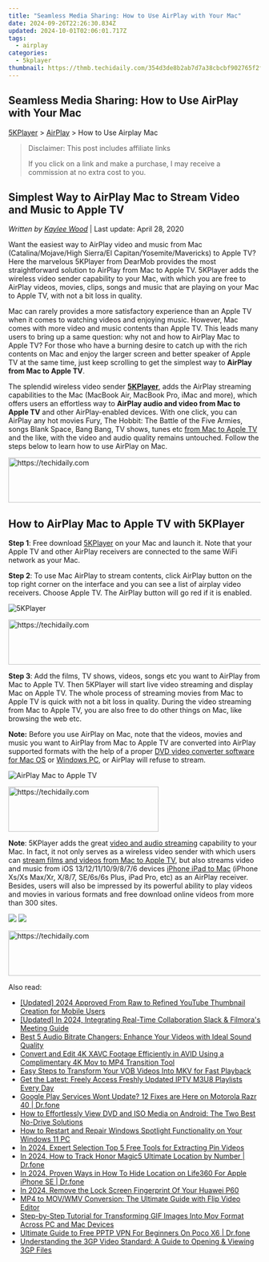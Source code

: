 ```yaml
---
title: "Seamless Media Sharing: How to Use AirPlay with Your Mac"
date: 2024-09-26T22:26:30.834Z
updated: 2024-10-01T02:06:01.717Z
tags:
  - airplay
categories:
  - 5kplayer
thumbnail: https://thmb.techidaily.com/354d3de8b2ab7d7a38cbcbf902765f2fb1bfbf3c885557e06e23ea74d7f6110b.jpg
---
```


## Seamless Media Sharing: How to Use AirPlay with Your Mac

[5KPlayer](https://tools.techidaily.com/5kplayer/products/) \> [AirPlay](https://tools.techidaily.com/5kplayer/airplay/) \> How to Use Airplay Mac

>  Disclaimer: This post includes affiliate links
>
>  If you click on a link and make a purchase, I may receive a commission at no extra cost to you.
>

## Simplest Way to AirPlay Mac to Stream Video and Music to Apple TV

 _Written by [Kaylee Wood](https://www.quora.com/profile/Amanda-Hu-21)_ | Last update: April 28, 2020

Want the easiest way to AirPlay video and music from Mac (Catalina/Mojave/High Sierra/El Capitan/Yosemite/Mavericks) to Apple TV? Here the marvelous 5KPlayer from DearMob provides the most straightforward solution to AirPlay from Mac to Apple TV. 5KPlayer adds the wireless video sender capability to your Mac, with which you are free to AirPlay videos, movies, clips, songs and music that are playing on your Mac to Apple TV, with not a bit loss in quality. 

Mac can rarely provides a more satisfactory experience than an Apple TV when it comes to watching videos and enjoying music. However, Mac comes with more video and music contents than Apple TV. This leads many users to bring up a same question: why not and how to AirPlay Mac to Apple TV? For those who have a burning desire to catch up with the rich contents on Mac and enjoy the larger screen and better speaker of Apple TV at the same time, just keep scrolling to get the simplest way to **AirPlay from Mac to Apple TV**. 

The splendid wireless video sender [**5KPlayer**](https://tools.techidaily.com/5kplayer/products/), adds the AirPlay streaming capabilities to the Mac (MacBook Air, MacBook Pro, iMac and more), which offers users an effortless way to **AirPlay audio and video from Mac to Apple TV** and other AirPlay-enabled devices. With one click, you can AirPlay any hot movies Fury, The Hobbit: The Battle of the Five Armies, songs Blank Space, Bang Bang, TV shows, tunes etc [from Mac to Apple TV](https://tools.techidaily.com/5kplayer/airplay/) and the like, with the video and audio quality remains untouched. Follow the steps below to learn how to use AirPlay on Mac.

<!-- affiliate ads begin -->
<a href="https://appsumo.8odi.net/c/5597632/2144274/7443" target="_top" id="2144274">
  <img src="//a.impactradius-go.com/display-ad/7443-2144274" border="0" alt="https://techidaily.com" width="600" height="90"/>
</a>
<img height="0" width="0" src="https://appsumo.8odi.net/i/5597632/2144274/7443" style="position:absolute;visibility:hidden;" border="0" />
<!-- affiliate ads end -->

## How to AirPlay Mac to Apple TV with 5KPlayer

**Step 1**: Free download [5KPlayer](https://tools.techidaily.com/5kplayer/products/) on your Mac and launch it. Note that your Apple TV and other AirPlay receivers are connected to the same WiFi network as your Mac.

**Step 2**: To use Mac AirPlay to stream contents, click AirPlay button on the top right corner on the interface and you can see a list of airplay video receivers. Choose Apple TV. The AirPlay button will go red if it is enabled.

![5KPlayer](https://www.5kplayer.com/airplay/img/5kplayer-airplay.jpg) 

<!-- affiliate ads begin -->
<a href="https://ephamedtechinc.pxf.io/c/5597632/2137212/26400" target="_top" id="2137212">
  <img src="//a.impactradius-go.com/display-ad/26400-2137212" border="0" alt="https://techidaily.com" width="728" height="90"/>
</a>
<img height="0" width="0" src="https://ephamedtechinc.pxf.io/i/5597632/2137212/26400" style="position:absolute;visibility:hidden;" border="0" />
<!-- affiliate ads end -->

**Step 3**: Add the films, TV shows, videos, songs etc you want to AirPlay from Mac to Apple TV. Then 5KPlayer will start live video streaming and display Mac on Apple TV. The whole process of streaming movies from Mac to Apple TV is quick with not a bit loss in quality. During the video streaming from Mac to Apple TV, you are also free to do other things on Mac, like browsing the web etc. 

**Note:** Before you use AirPlay on Mac, note that the videos, movies and music you want to AirPlay from Mac to Apple TV are converted into AirPlay supported formats with the help of a proper [DVD video converter software for Mac OS](https://tools.techidaily.com/5kplayer/products/) or [Windows PC](https://tools.techidaily.com/5kplayer/products/), or AirPlay will refuse to stream.

![AirPlay Mac to Apple TV](https://www.5kplayer.com/airplay/img/airplay-videos.jpg) 

<!-- affiliate ads begin -->
<a href="https://united.elfm.net/c/5597632/2139557/4704" target="_top" id="2139557">
  <img src="//a.impactradius-go.com/display-ad/4704-2139557" border="0" alt="https://techidaily.com" width="300" height="90"/>
</a>
<img height="0" width="0" src="https://united.elfm.net/i/5597632/2139557/4704" style="position:absolute;visibility:hidden;" border="0" />
<!-- affiliate ads end -->

**Note**: 5KPlayer adds the great [video and audio streaming](https://tools.techidaily.com/5kplayer/airplay/) capability to your Mac. In fact, it not only serves as a wireless video sender with which users can [stream films and videos from Mac to Apple TV](https://tools.techidaily.com/5kplayer/airplay/), but also streams video and music from iOS 13/12/11/10/9/8/7/6 devices [iPhone iPad to Mac](https://tools.techidaily.com/5kplayer/airplay/) (iPhone Xs/Xs Max/Xr, X/8/7, SE/6s/6s Plus, iPad Pro, etc) as an AirPlay receiver. Besides, users will also be impressed by its powerful ability to play videos and movies in various formats and free download online videos from more than 300 sites.

[![](https://www.5kplayer.com/airplay/../button/freedownbackmac.png)](https://tools.techidaily.com/5kplayer/products/) [![](https://www.5kplayer.com/airplay/../button/freedownwhitewin.png)](https://tools.techidaily.com/5kplayer/products/)

<!-- affiliate ads begin -->
<a href="https://appsumo.8odi.net/c/5597632/2037358/7443" target="_top" id="2037358">
  <img src="//a.impactradius-go.com/display-ad/7443-2037358" border="0" alt="https://techidaily.com" width="728" height="90"/>
</a>
<img height="0" width="0" src="https://appsumo.8odi.net/i/5597632/2037358/7443" style="position:absolute;visibility:hidden;" border="0" />
<!-- affiliate ads end -->

<ins class="adsbygoogle"
     style="display:block"
     data-ad-format="autorelaxed"
     data-ad-client="ca-pub-7571918770474297"
     data-ad-slot="1223367746"></ins>

<ins class="adsbygoogle"
     style="display:block"
     data-ad-client="ca-pub-7571918770474297"
     data-ad-slot="8358498916"
     data-ad-format="auto"
     data-full-width-responsive="true"></ins>

<span class="atpl-alsoreadstyle">Also read:</span>
<div><ul>
<li><a href="https://youtube-zero.techidaily.com/ed-2024-approved-from-raw-to-refined-youtube-thumbnail-creation-for-mobile-users/"><u>[Updated] 2024 Approved From Raw to Refined YouTube Thumbnail Creation for Mobile Users</u></a></li>
<li><a href="https://digital-screen-recording.techidaily.com/updated-in-2024-integrating-real-time-collaboration-slack-and-filmoras-meeting-guide/"><u>[Updated] In 2024, Integrating Real-Time Collaboration Slack & Filmora's Meeting Guide</u></a></li>
<li><a href="https://media-tips.techidaily.com/best-5-audio-bitrate-changers-enhance-your-videos-with-ideal-sound-quality/"><u>Best 5 Audio Bitrate Changers: Enhance Your Videos with Ideal Sound Quality</u></a></li>
<li><a href="https://media-tips.techidaily.com/convert-and-edit-4k-xavc-footage-efficiently-in-avid-using-a-complimentary-4k-mov-to-mp4-transition-tool/"><u>Convert and Edit 4K XAVC Footage Efficiently in AVID Using a Complimentary 4K Mov to MP4 Transition Tool</u></a></li>
<li><a href="https://media-tips.techidaily.com/easy-steps-to-transform-your-vob-videos-into-mkv-for-fast-playback/"><u>Easy Steps to Transform Your VOB Videos Into MKV for Fast Playback</u></a></li>
<li><a href="https://media-tips.techidaily.com/1723620234312-get-the-latest-freely-access-freshly-updated-iptv-m3u8-playlists-every-day/"><u>Get the Latest: Freely Access Freshly Updated IPTV M3U8 Playlists Every Day</u></a></li>
<li><a href="https://howto.techidaily.com/google-play-services-wont-update-12-fixes-are-here-on-motorola-razr-40-drfone-by-drfone-fix-android-problems-fix-android-problems/"><u>Google Play Services Wont Update? 12 Fixes are Here on Motorola Razr 40 | Dr.fone</u></a></li>
<li><a href="https://media-tips.techidaily.com/how-to-effortlessly-view-dvd-and-iso-media-on-android-the-two-best-no-drive-solutions/"><u>How to Effortlessly View DVD and ISO Media on Android: The Two Best No-Drive Solutions</u></a></li>
<li><a href="https://program-issues.techidaily.com/how-to-restart-and-repair-windows-spotlight-functionality-on-your-windows-11-pc/"><u>How to Restart and Repair Windows Spotlight Functionality on Your Windows 11 PC</u></a></li>
<li><a href="https://vp-tips.techidaily.com/in-2024-expert-selection-top-5-free-tools-for-extracting-pin-videos/"><u>In 2024, Expert Selection Top 5 Free Tools for Extracting Pin Videos</u></a></li>
<li><a href="https://android-location-track.techidaily.com/in-2024-how-to-track-honor-magic5-ultimate-location-by-number-drfone-by-drfone-virtual-android/"><u>In 2024, How to Track Honor Magic5 Ultimate Location by Number | Dr.fone</u></a></li>
<li><a href="https://location-social.techidaily.com/in-2024-proven-ways-in-how-to-hide-location-on-life360-for-apple-iphone-se-drfone-by-drfone-virtual-ios/"><u>In 2024, Proven Ways in How To Hide Location on Life360 For Apple iPhone SE | Dr.fone</u></a></li>
<li><a href="https://android-unlock.techidaily.com/in-2024-remove-the-lock-screen-fingerprint-of-your-huawei-p60-by-drfone-android/"><u>In 2024, Remove the Lock Screen Fingerprint Of Your Huawei P60</u></a></li>
<li><a href="https://media-tips.techidaily.com/mp4-to-movwmv-conversion-the-ultimate-guide-with-flip-video-editor/"><u>MP4 to MOV/WMV Conversion: The Ultimate Guide with Flip Video Editor</u></a></li>
<li><a href="https://media-tips.techidaily.com/step-by-step-tutorial-for-transforming-gif-images-into-mov-format-across-pc-and-mac-devices/"><u>Step-by-Step Tutorial for Transforming GIF Images Into Mov Format Across PC and Mac Devices</u></a></li>
<li><a href="https://fake-location.techidaily.com/ultimate-guide-to-free-pptp-vpn-for-beginners-on-poco-x6-drfone-by-drfone-virtual-android/"><u>Ultimate Guide to Free PPTP VPN For Beginners On Poco X6 | Dr.fone</u></a></li>
<li><a href="https://media-tips.techidaily.com/understanding-the-3gp-video-standard-a-guide-to-opening-and-viewing-3gp-files/"><u>Understanding the 3GP Video Standard: A Guide to Opening & Viewing 3GP Files</u></a></li>
</ul></div>

